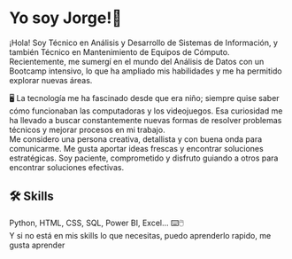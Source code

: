 # Yo soy Jorge!👋
¡Hola! Soy Técnico en Análisis y Desarrollo de Sistemas de Información, y también Técnico en Mantenimiento de Equipos de Cómputo. Recientemente, me sumergí en el mundo del Análisis de Datos con un Bootcamp intensivo, lo que ha ampliado mis habilidades y me ha permitido explorar nuevas áreas.  

🖥️
La tecnología me ha fascinado desde que era niño; siempre quise saber cómo funcionaban las computadoras y los videojuegos. Esa curiosidad me ha llevado a buscar constantemente nuevas formas de resolver problemas técnicos y mejorar procesos en mi trabajo.  
Me considero una persona creativa, detallista y con buena onda para comunicarme. Me gusta aportar ideas frescas y encontrar soluciones estratégicas. Soy paciente, comprometido y disfruto guiando a otros para encontrar soluciones efectivas.

## 🛠 Skills  
Python, HTML, CSS, SQL, Power BI, Excel...  ⌨️🖱️  
Y si no está en mis skills lo que necesitas, puedo aprenderlo rapido, me gusta aprender 

<!--
**jorgelqc/jorgelqc** is a ✨ _special_ ✨ repository because its `README.md` (this file) appears on your GitHub profile.


